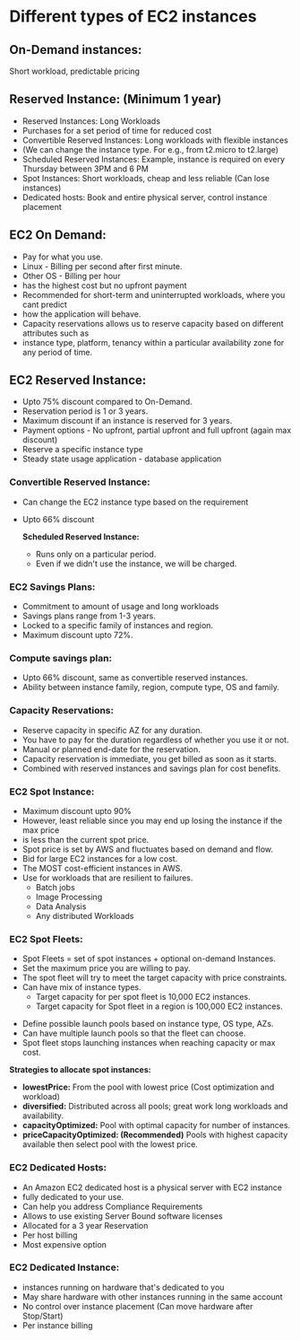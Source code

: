 # Different types of EC2 instances

## On-Demand instances:

  Short workload, predictable pricing

## Reserved Instance: (Minimum 1 year)

* Reserved Instances: Long Workloads
* Purchases for a set period of time for reduced cost
* Convertible Reserved Instances: Long workloads with flexible instances
* (We can change the instance type. For e.g., from t2.micro to t2.large)
* Scheduled Reserved Instances: Example, instance is required on every Thursday between 3PM and 6 PM
* Spot Instances: Short workloads, cheap and less reliable (Can lose instances)
* Dedicated hosts: Book and entire physical server, control instance placement

## EC2 On Demand:

* Pay for what you use.
* Linux - Billing per second after first minute.
* Other OS - Billing per hour
* has the highest cost but no upfront payment
* Recommended for short-term and uninterrupted workloads, where you cant predict
* how the application will behave.
* Capacity reservations allows us to reserve capacity based on different attributes such as
* instance type, platform, tenancy within a particular availability zone for any period of time.

## EC2 Reserved Instance:

* Upto 75% discount compared to On-Demand.
* Reservation period is 1 or 3 years.
* Maximum discount if an instance is reserved for 3 years.
* Payment options - No upfront, partial upfront and full upfront (again max discount)
* Reserve a specific instance type
* Steady state usage application - database application

### Convertible Reserved Instance:

- Can change the EC2 instance type based on the requirement
- Upto 66% discount

  **Scheduled Reserved Instance:**
    - Runs only on a particular period.
    - Even if we didn't use the instance, we will be charged.

### EC2 Savings Plans:

* Commitment to amount of usage and long workloads
* Savings plans range from 1-3 years.
* Locked to a specific family of instances and region.
* Maximum discount upto 72%.

### Compute savings plan:

- Upto 66% discount, same as convertible reserved instances.
- Ability between instance family, region, compute type, OS and family.

### Capacity Reservations:
* Reserve capacity in specific AZ for any duration.
* You have to pay for the duration regardless of whether you use it or not.
* Manual or planned end-date for the reservation.
* Capacity reservation is immediate, you get billed as soon as it starts.
* Combined with reserved instances and savings plan for cost benefits.

### EC2 Spot Instance:
* Maximum discount upto 90%
* However, least reliable since you may end up losing the instance if the max price
* is less than the current spot price.
* Spot price is set by AWS and fluctuates based on demand and flow.
* Bid for large EC2 instances for a low cost.
* The MOST cost-efficient instances in AWS.
* Use for workloads that are resilient to failures.
  - Batch jobs
  - Image Processing
  - Data Analysis
  - Any distributed Workloads

### EC2 Spot Fleets:
* Spot Fleets = set of spot instances + optional on-demand Instances.
* Set the maximum price you are willing to pay.
* The spot fleet will try to meet the target capacity with price constraints.
* Can have mix of instance types.
  - Target capacity for per spot fleet is 10,000 EC2 instances.
  - Target capacity for Spot fleet in a region is 100,000 EC2 instances.
- Define possible launch pools based on instance type, OS type, AZs.
- Can have multiple launch pools so that the fleet can choose.
- Spot fleet stops launching instances when reaching capacity or max cost.

**Strategies to allocate spot instances:**

- **lowestPrice:** From the pool with lowest price (Cost optimization and workload)
- **diversified:** Distributed across all pools; great work long workloads and availability.
- **capacityOptimized:** Pool with optimal capacity for number of instances.
- **priceCapacityOptimized: (Recommended)** Pools with highest capacity available then select pool with the lowest price.

### EC2 Dedicated Hosts:

* An Amazon EC2 dedicated host is a physical server with EC2 instance
* fully dedicated to your use.
* Can help you address Compliance Requirements
* Allows to use existing Server Bound software licenses
* Allocated for a 3 year Reservation
* Per host billing
* Most expensive option

### EC2 Dedicated Instance:

* instances running on hardware that's dedicated to you
* May share hardware with other instances running in the same account
* No control over instance placement (Can move hardware after Stop/Start)
* Per instance billing
